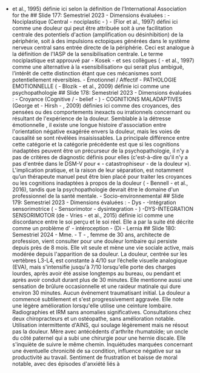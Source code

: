 - et al., 1995) définie ici selon la définition de l'International Association for the ## Slide 177: Semestriel 2023 - Dimensions évaluées : - Nociplastique (Central - nociplastic - ) - (Flor et al., 1997) défini ici comme une douleur qui peut être attribuée soit à une facilitation centrale des potentiels d'action (amplification ou désinhibition) de la périphérie, soit à des impulsions ectopiques générées dans le système nerveux central sans entrée directe de la périphérie. Ceci est analogue à la définition de l'IASP de la sensibilisation centrale. Le terme nociplastique est approuvé par - Kosek - et ses collègues ( - et al., 1997) comme une alternative à la «sensibilisation» qui serait plus ambiguë, l’intérêt de cette distinction étant que ces mécanismes sont potentiellement réversibles. - Émotionnel / Affectif - PATHOLOGIE EMOTIONNELLE ( - Blozik - et al., 2009) définie ici comme une psychopathologie ## Slide 178: Semestriel 2023 - Dimensions évaluées : - Croyance (Cognitive / - belief - ) - COGNITIONS MALADAPTIVES (George et - Hirsh - , 2009) définies ici comme des croyances, des pensées ou des comportements inexacts ou irrationnels concernant ou résultant de l'expérience de la douleur. Semblable à la détresse émotionnelle , il existe une longue histoire d'association entre l'orientation négative exagérée envers la douleur, mais les voies de causalité se sont révélées insaisissables. La principale différence entre cette catégorie et la catégorie précédente est que si les cognitions inadaptées peuvent être un précurseur de la psychopathologie, il n'y a pas de critères de diagnostic définis pour elles (c'est-à-dire qu'il n'y a pas d'entrée dans le DSM-V pour « - catastrophiseur - de la douleur »). L'implication pratique, et la raison de leur séparation, est notamment qu’un thérapeute manuel peut être bien placé pour traiter les croyances ou les cognitions inadaptées à propos de la douleur ( - Bennell - et al., 2016), tandis que la psychopathologie devrait être le domaine d'un professionnel de la santé mentale. - Socio-environnemental ## Slide 179: Semestriel 2023 - Dimensions évaluées : - Dys - -Intégration sensorimotrice ( - Sensorimotor - dysintegration - ) - ​​DYS-INTEGRATION SENSORIMOTOR (de - Vries - et al., 2015) définie ici comme une discordance entre le soi perçu et le soi réel. Elle a par la suite été décrite comme un problème d' - intéroception - (Di - Lernia ## Slide 180: Semestriel 2024 - Mme. - T - , femme de 30 ans, architecte de profession, vient consulter pour une douleur lombaire qui persiste depuis près de 8 mois. Elle vit seule et mène une vie sociale active, mais modérée depuis l'apparition de sa douleur. La douleur, centrée sur les vertèbres L3-L4, est constante à 4/10 sur l’échelle visuelle analogique (EVA), mais s'intensifie jusqu'à 7/10 lorsqu'elle porte des charges lourdes, après avoir été assise longtemps au bureau, ou pendant et après avoir conduit durant plus de 30 minutes. Elle mentionne aussi une sensation de brûlure occasionnelle et une raideur matinale qui dure environ 30 minutes. Aucun événement traumatisant initial. La douleur a commencé subtilement et s'est progressivement aggravée. Elle note une légère amélioration lorsqu'elle utilise une ceinture lombaire. Radiographies et IRM sans anomalies significatives. Consultations chez deux chiropracteurs et un ostéopathe, sans amélioration notable. Utilisation intermittente d'AINS, qui soulage légèrement mais ne résout pas la douleur. Mère avec antécédents d'arthrite rhumatoïde; un oncle du côté paternel qui a subi une chirurgie pour une hernie discale. Elle s'inquiète de suivre le même chemin. Inquiétudes marquées concernant une éventuelle chronicité de sa condition, influence négative sur sa productivité au travail. Sentiment de frustration et baisse de moral notable, avec des épisodes d'anxiété liés à